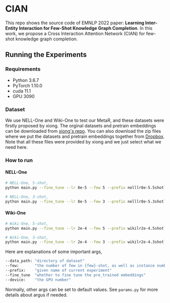 # CIAN

This repo shows the source code of EMNLP 2022 paper: **Learning Inter-Entity Interaction for Few-Shot Knowledge Graph Completion**. In this work, we propose a Cross Interaction Attention Network (CIAN) for few-shot knowledge graph completion.

## Running the Experiments

### Requirements

+ Python 3.6.7
+ PyTorch 1.10.0
+ cuda 11.1
+ GPU 3090



### Dataset

We use NELL-One and Wiki-One to test our MetaR, and these datasets were firstly proposed by xiong. The orginal datasets and pretrain embeddings can be downloaded from [xiong's repo](https://github.com/xwhan/One-shot-Relational-Learning). You can also download the zip files where we put the datasets and pretrain embeddings together from [Dropbox](https://www.dropbox.com/sh/d04wbxx8g97g1rb/AABDZc-2pagoGhKzNvw0bG07a?dl=0). Note that all these files were provided by xiong and we just select what we need here.


### How to run

#### NELL-One

```bash
# NELL-One, 5-shot,
python main.py --fine_tune --lr 8e-5 --few 5 --prefix nelllr8e-5.5shot```
```

```bash
# NELL-One, 3-shot,
python main.py --fine_tune --lr 8e-5 --few 3 --prefix nelllr8e-5.3shot```
```

#### Wiki-One

```bash
# Wiki-One, 5-shot,
python main.py --fine_tune --lr 2e-4 --few 5 --prefix wikilr2e-4.5shot```
```

```bash
# Wiki-One, 3-shot,
python main.py --fine_tune --lr 2e-4 --few 3 --prefix wikilr2e-4.3shot```
```


Here are explanations of some important args,

```bash
--data_path: "directory of dataset"
--few:       "the number of few in {few}-shot, as well as instance number in support set"
--prefix:    "given name of current experiment"
--fine_tune  "whether to fine tune the pre_trained embeddings"
--device:    "the GPU number"
```

Normally, other args can be set to default values. See ``params.py`` for more details about argus if needed.



